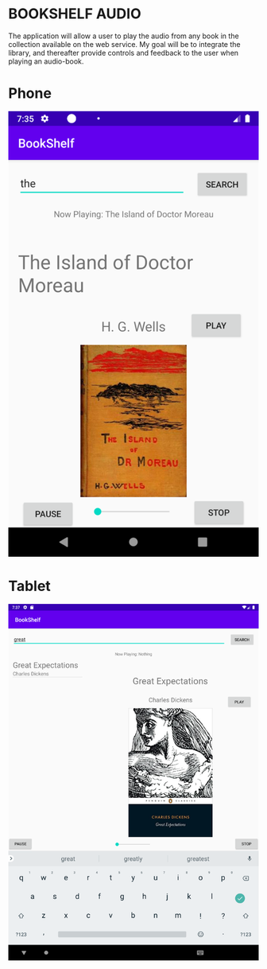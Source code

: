 # BOOKSHELF AUDIO

The application will allow a user to play the audio from any book in the collection available on the web service. My goal will be to integrate the library, and thereafter provide controls and feedback to the user when playing an audio-book.

# Phone 

![phone-audio](img/phone-audio-book.png)

# Tablet

![tablet-audio](img/tablet-audio-book.png)

